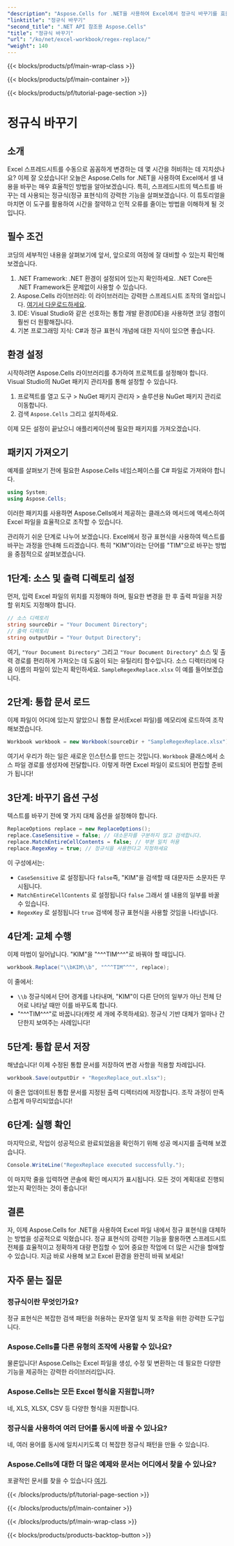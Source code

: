 ```yaml
---
"description": "Aspose.Cells for .NET을 사용하여 Excel에서 정규식 바꾸기를 효율적으로 사용하는 방법을 알아보세요. 스프레드시트 작업의 생산성과 정확성을 높여 보세요."
"linktitle": "정규식 바꾸기"
"second_title": ".NET API 참조용 Aspose.Cells"
"title": "정규식 바꾸기"
"url": "/ko/net/excel-workbook/regex-replace/"
"weight": 140
---
```


{{< blocks/products/pf/main-wrap-class >}}

{{< blocks/products/pf/main-container >}}

{{< blocks/products/pf/tutorial-page-section >}}

# 정규식 바꾸기

## 소개

Excel 스프레드시트를 수동으로 꼼꼼하게 변경하는 데 몇 시간을 허비하는 데 지치셨나요? 이제 잘 오셨습니다! 오늘은 Aspose.Cells for .NET을 사용하여 Excel에서 셀 내용을 바꾸는 매우 효율적인 방법을 알아보겠습니다. 특히, 스프레드시트의 텍스트를 바꾸는 데 사용되는 정규식(정규 표현식)의 강력한 기능을 살펴보겠습니다. 이 튜토리얼을 마치면 이 도구를 활용하여 시간을 절약하고 인적 오류를 줄이는 방법을 이해하게 될 것입니다.

## 필수 조건

코딩의 세부적인 내용을 살펴보기에 앞서, 앞으로의 여정에 잘 대비할 수 있는지 확인해 보겠습니다.

1. .NET Framework: .NET 환경이 설정되어 있는지 확인하세요. .NET Core든 .NET Framework든 문제없이 사용할 수 있습니다.
2. Aspose.Cells 라이브러리: 이 라이브러리는 강력한 스프레드시트 조작의 열쇠입니다. [여기서 다운로드하세요](https://releases.aspose.com/cells/net/).
3. IDE: Visual Studio와 같은 선호하는 통합 개발 환경(IDE)을 사용하면 코딩 경험이 훨씬 더 원활해집니다.
4. 기본 프로그래밍 지식: C#과 정규 표현식 개념에 대한 지식이 있으면 좋습니다.

## 환경 설정

시작하려면 Aspose.Cells 라이브러리를 추가하여 프로젝트를 설정해야 합니다. Visual Studio의 NuGet 패키지 관리자를 통해 설정할 수 있습니다.

1. 프로젝트를 열고 도구 > NuGet 패키지 관리자 > 솔루션용 NuGet 패키지 관리로 이동합니다.
2. 검색 `Aspose.Cells` 그리고 설치하세요.

이제 모든 설정이 끝났으니 애플리케이션에 필요한 패키지를 가져오겠습니다.

## 패키지 가져오기

예제를 살펴보기 전에 필요한 Aspose.Cells 네임스페이스를 C# 파일로 가져와야 합니다.

```csharp
using System;
using Aspose.Cells;
```

이러한 패키지를 사용하면 Aspose.Cells에서 제공하는 클래스와 메서드에 액세스하여 Excel 파일을 효율적으로 조작할 수 있습니다.

관리하기 쉬운 단계로 나누어 보겠습니다. Excel에서 정규 표현식을 사용하여 텍스트를 바꾸는 과정을 안내해 드리겠습니다. 특히 "KIM"이라는 단어를 "TIM"으로 바꾸는 방법을 중점적으로 살펴보겠습니다.

## 1단계: 소스 및 출력 디렉토리 설정

먼저, 입력 Excel 파일의 위치를 지정해야 하며, 필요한 변경을 한 후 출력 파일을 저장할 위치도 지정해야 합니다.

```csharp
// 소스 디렉토리
string sourceDir = "Your Document Directory";
// 출력 디렉토리
string outputDir = "Your Output Directory";
```

여기, `"Your Document Directory"` 그리고 `"Your Document Directory"` 소스 및 출력 경로를 편리하게 가져오는 데 도움이 되는 유틸리티 함수입니다. 소스 디렉터리에 다음 이름의 파일이 있는지 확인하세요. `SampleRegexReplace.xlsx` 이 예를 들어보겠습니다.

## 2단계: 통합 문서 로드

이제 파일이 어디에 있는지 알았으니 통합 문서(Excel 파일)를 메모리에 로드하여 조작해보겠습니다.

```csharp
Workbook workbook = new Workbook(sourceDir + "SampleRegexReplace.xlsx");
```

여기서 우리가 하는 일은 새로운 인스턴스를 만드는 것입니다. `Workbook` 클래스에서 소스 파일 경로를 생성자에 전달합니다. 이렇게 하면 Excel 파일이 로드되어 편집할 준비가 됩니다!

## 3단계: 바꾸기 옵션 구성

텍스트를 바꾸기 전에 몇 가지 대체 옵션을 설정해야 합니다.

```csharp
ReplaceOptions replace = new ReplaceOptions();
replace.CaseSensitive = false; // 대소문자를 구분하지 않고 검색합니다.
replace.MatchEntireCellContents = false; // 부분 일치 허용
replace.RegexKey = true; // 정규식을 사용한다고 지정하세요
```

이 구성에서는:
- `CaseSensitive` 로 설정됩니다 `false`즉, "KIM"을 검색할 때 대문자든 소문자든 무시됩니다.
- `MatchEntireCellContents` 로 설정됩니다 `false` 그래서 셀 내용의 일부를 바꿀 수 있습니다.
- `RegexKey` 로 설정됩니다 `true` 검색에 정규 표현식을 사용할 것임을 나타냅니다.

## 4단계: 교체 수행

이제 마법이 일어납니다. "KIM"을 "^^^TIM^^^"로 바꿔야 할 때입니다.

```csharp
workbook.Replace("\\bKIM\\b", "^^^TIM^^^", replace);
```

이 줄에서:
- `\\b` 정규식에서 단어 경계를 나타내며, "KIM"이 다른 단어의 일부가 아닌 전체 단어로 나타날 때만 이를 바꾸도록 합니다.
- "^^^TIM^^^"로 바꿉니다(캐럿 세 개에 주목하세요). 정규식 기반 대체가 얼마나 간단한지 보여주는 사례입니다!

## 5단계: 통합 문서 저장

해냈습니다! 이제 수정된 통합 문서를 저장하여 변경 사항을 적용할 차례입니다.

```csharp
workbook.Save(outputDir + "RegexReplace_out.xlsx");
```

이 줄은 업데이트된 통합 문서를 지정된 출력 디렉터리에 저장합니다. 조작 과정이 만족스럽게 마무리되었습니다!

## 6단계: 실행 확인

마지막으로, 작업이 성공적으로 완료되었음을 확인하기 위해 성공 메시지를 출력해 보겠습니다.

```csharp
Console.WriteLine("RegexReplace executed successfully.");
```

이 마지막 줄을 입력하면 콘솔에 확인 메시지가 표시됩니다. 모든 것이 계획대로 진행되었는지 확인하는 것이 좋습니다!

## 결론

자, 이제 Aspose.Cells for .NET을 사용하여 Excel 파일 내에서 정규 표현식을 대체하는 방법을 성공적으로 익혔습니다. 정규 표현식의 강력한 기능을 활용하면 스프레드시트 전체를 효율적이고 정확하게 대량 편집할 수 있어 중요한 작업에 더 많은 시간을 할애할 수 있습니다. 지금 바로 사용해 보고 Excel 환경을 완전히 바꿔 보세요!

## 자주 묻는 질문 

### 정규식이란 무엇인가요?  
정규 표현식은 복잡한 검색 패턴을 허용하는 문자열 일치 및 조작을 위한 강력한 도구입니다.

### Aspose.Cells를 다른 유형의 조작에 사용할 수 있나요?  
물론입니다! Aspose.Cells는 Excel 파일을 생성, 수정 및 변환하는 데 필요한 다양한 기능을 제공하는 강력한 라이브러리입니다.

### Aspose.Cells는 모든 Excel 형식을 지원합니까?  
네, XLS, XLSX, CSV 등 다양한 형식을 지원합니다.

### 정규식을 사용하여 여러 단어를 동시에 바꿀 수 있나요?  
네, 여러 용어를 동시에 일치시키도록 더 복잡한 정규식 패턴을 만들 수 있습니다.

### Aspose.Cells에 대한 더 많은 예제와 문서는 어디에서 찾을 수 있나요?  
포괄적인 문서를 찾을 수 있습니다 [여기](https://reference.aspose.com/cells/net/).

{{< /blocks/products/pf/tutorial-page-section >}}

{{< /blocks/products/pf/main-container >}}

{{< /blocks/products/pf/main-wrap-class >}}

{{< blocks/products/products-backtop-button >}}